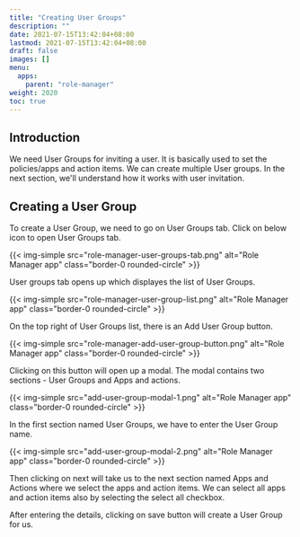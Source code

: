 ```yaml
---
title: "Creating User Groups"
description: ""
date: 2021-07-15T13:42:04+08:00
lastmod: 2021-07-15T13:42:04+08:00
draft: false
images: []
menu:
  apps:
    parent: "role-manager"
weight: 2020
toc: true
---
```


## Introduction

We need User Groups for inviting a user. It is basically used to set the policies/apps and action items. We can create multiple User groups. In the next section, we'll understand how it works with user invitation.

## Creating a User Group

To create a User Group, we need to go on User Groups tab. Click on below icon to open User Groups tab.

{{< img-simple src="role-manager-user-groups-tab.png" alt="Role Manager app" class="border-0 rounded-circle" >}}

User groups tab opens up which displayes the list of User Groups.

{{< img-simple src="role-manager-user-group-list.png" alt="Role Manager app" class="border-0 rounded-circle" >}}

On the top right of User Groups list, there is an Add User Group button.

{{< img-simple src="role-manager-add-user-group-button.png" alt="Role Manager app" class="border-0 rounded-circle" >}}

Clicking on this button will open up a modal. The modal contains two sections - User Groups and Apps and actions.

{{< img-simple src="add-user-group-modal-1.png" alt="Role Manager app" class="border-0 rounded-circle" >}}

In the first section named User Groups, we have to enter the User Group name.

{{< img-simple src="add-user-group-modal-2.png" alt="Role Manager app" class="border-0 rounded-circle" >}}

Then clicking on next will take us to the next section named Apps and Actions where we select the apps and action items. We can select all apps and action items also by selecting the select all checkbox.

After entering the details, clicking on save button will create a User Group for us.
